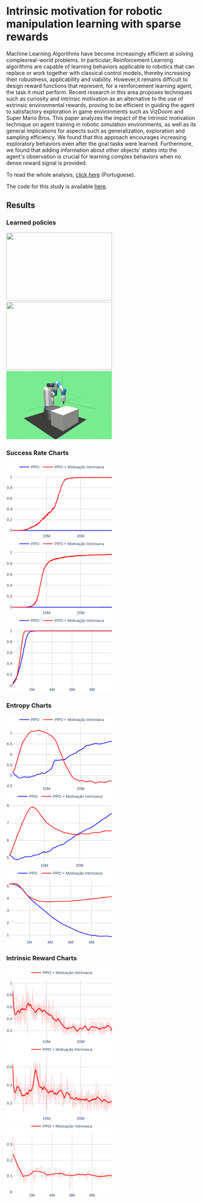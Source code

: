 # Intrinsic motivation for robotic manipulation learning with sparse rewards

Machine Learning Algorithms have become increasingly efficient at solving complexreal-world problems. In particular, Reinforcement Learning algorithms are capable of learning behaviors applicable to robotics that can replace or work together with classical control models, thereby increasing their robustness, applicability and viability. However,it remains difficult to design reward functions that represent, for a reinforcement learning agent, the task it must perform. Recent research in this area proposes techniques such as curiosity and intrinsic motivation as an alternative to the use of extrinsic environmental rewards, proving to be efficient in guiding the agent to satisfactory exploration in game environments such as VizDoom and Super Mario Bros. This paper analyzes the impact of the intrinsic motivation technique on agent training in robotic simulation environments, as well as its general implications for aspects such as generalization, exploration and sampling efficiency. We found that this approach encourages increasing exploratory behaviors even after the goal tasks were learned. Furthermore, we found that adding information about other objects' states into the agent's observation is crucial for learning complex behaviors when no dense reward signal is provided.

To read the whole analysis, [click here](https://github.com/bryanlincoln/undergraduate-thesis/blob/master/Monografia.pdf) (Portuguese).

The code for this study is available [here](https://github.com/bryanlincoln/intrinsic-motivation).

## Results

### Learned policies


<img src="https://github.com/bryanlincoln/undergraduate-thesis/blob/master/fig/preview/pick.gif" width="280" height="180"> <img src="https://github.com/bryanlincoln/undergraduate-thesis/blob/master/fig/preview/push.gif" width="280" height="180"> <img src="https://github.com/bryanlincoln/undergraduate-thesis/blob/master/fig/preview/reach.gif" width="280" height="180">

### Success Rate Charts

<img src="https://github.com/bryanlincoln/undergraduate-thesis/blob/master/fig/preview/pick.png" width="280" height="200"> <img src="https://github.com/bryanlincoln/undergraduate-thesis/blob/master/fig/preview/push.png" width="280" height="200"> <img src="https://github.com/bryanlincoln/undergraduate-thesis/blob/master/fig/preview/reach.png" width="280" height="200">

### Entropy Charts

<img src="https://github.com/bryanlincoln/undergraduate-thesis/blob/master/fig/preview/pick_ent.png" width="280" height="200"> <img src="https://github.com/bryanlincoln/undergraduate-thesis/blob/master/fig/preview/push_ent.png" width="280" height="200"> <img src="https://github.com/bryanlincoln/undergraduate-thesis/blob/master/fig/preview/reach_ent.png" width="280" height="200">

### Intrinsic Reward Charts

<img src="https://github.com/bryanlincoln/undergraduate-thesis/blob/master/fig/preview/pick_int.png" width="280" height="200"> <img src="https://github.com/bryanlincoln/undergraduate-thesis/blob/master/fig/preview/push_int.png" width="280" height="200"> <img src="https://github.com/bryanlincoln/undergraduate-thesis/blob/master/fig/preview/reach_int.png" width="280" height="200">
